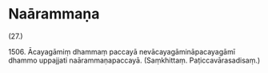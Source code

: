 

# Naārammaṇa






(27.)

1506\. Ācayagāmiṃ dhammaṃ paccayā nevācayagāmināpacayagāmī dhammo uppajjati naārammaṇapaccayā. (Saṃkhittaṃ. Paṭiccavārasadisaṃ.)




